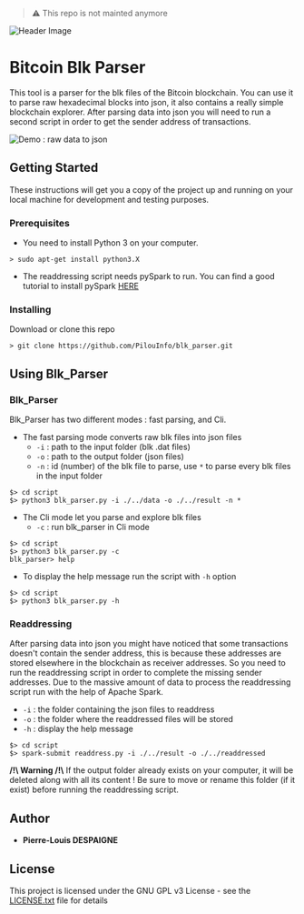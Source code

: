 > ⚠️ This repo is not mainted anymore

![Header Image](https://preview.ibb.co/cxO2Qd/header.png)

# Bitcoin Blk Parser

This tool is a parser for the blk files of the Bitcoin blockchain. You can use it to parse raw hexadecimal blocks into json, it also contains a really simple blockchain explorer. After parsing data into json you will need to run a second script in order to get the sender address of transactions.

![Demo : raw data to json](https://preview.ibb.co/fapvBJ/demo.png)

## Getting Started

These instructions will get you a copy of the project up and running on your local machine for development and testing purposes.

### Prerequisites

* You need to install Python 3 on your computer.
```
> sudo apt-get install python3.X
```
* The readdressing script needs pySpark to run. You can find a good tutorial to install pySpark [HERE](https://www.tutorialspoint.com/pyspark/pyspark_environment_setup.htm)

### Installing

Download or clone this repo
```
> git clone https://github.com/PilouInfo/blk_parser.git
```

## Using Blk_Parser

### Blk_Parser

Blk_Parser has two different modes : fast parsing, and Cli.
* The fast parsing mode converts raw blk files into json files
	* `-i` : path to the input folder (blk .dat files)
	* `-o` : path to the output folder (json files)
	* `-n` : id (number) of the blk file to parse, use `*` to parse every blk files in the input folder
```
$> cd script
$> python3 blk_parser.py -i ./../data -o ./../result -n *
```
* The Cli mode let you parse and explore blk files
	* `-c` : run blk_parser in Cli mode
```
$> cd script
$> python3 blk_parser.py -c
blk_parser> help 
```
* To display the help message run the script with `-h` option
```
$> cd script
$> python3 blk_parser.py -h
```


### Readdressing
After parsing data into json you might have noticed that some transactions doesn't contain the sender address, this is because these addresses are stored elsewhere in the blockchain as receiver addresses. So you need to run the readdressing script in order to complete the missing sender addresses. Due to the massive amount of data to process the readdressing script run with the help of Apache Spark.
* `-i` : the folder containing the json files to readdress
* `-o` : the folder where the readdressed files will be stored
* `-h` : display the help message
```
$> cd script
$> spark-submit readdress.py -i ./../result -o ./../readdressed
```
**/!\ Warning /!\\**
If the output folder already exists on your computer, it will be deleted along with all its content ! Be sure to move or rename this folder (if it exist) before running the readdressing script.

## Author

* **Pierre-Louis DESPAIGNE**

## License

This project is licensed under the GNU GPL v3 License - see the [LICENSE.txt](LICENSE.txt) file for details

